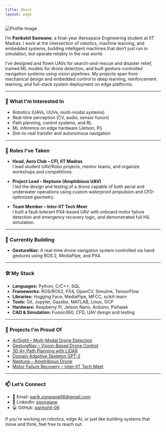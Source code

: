 ```yaml
---
title: About
layout: page
---
```


![Profile Image](https://parikshit-06.github.io/assets/images/profile.jpg)

<p>I’m <strong>Parikshit Sonwane</strong>, a final-year Aerospace Engineering student at IIT Madras. I work at the intersection of robotics, machine learning, and embedded systems, building intelligent machines that don’t just run in simulation, but operate reliably in the real world.</p>

<p>I’ve designed and flown UAVs for search-and-rescue and disaster relief, trained ML models for drone detection, and built gesture-controlled navigation systems using vision pipelines. My projects span from mechanical design and embedded control to deep learning, reinforcement learning, and full-stack system deployment on edge platforms.</p>

---

### 🧠 What I'm Interested In

- Robotics (UAVs, UUVs, multi-modal systems)  
- Real-time perception (CV, audio, sensor fusion)  
- Path planning, control systems, and RL  
- ML inference on edge hardware (Jetson, Pi)  
- Sim-to-real transfer and autonomous navigation

---

### 💼 Roles I've Taken

- <strong>Head, Aero Club – CFI, IIT Madras</strong>  
  I lead student UAV/Robo projects, mentor teams, and organize workshops and competitions.

- <strong>Project Lead – Neptune (Amphibious UAV)</strong>  
  I led the design and testing of a drone capable of both aerial and underwater operations using custom waterproof propulsion and CFD-optimized geometry.

- <strong>Team Member – Inter-IIT Tech Meet</strong>  
  I built a fault-tolerant PX4-based UAV with onboard motor failure detection and emergency recovery logic, and demonstrated full HIL simulation.

---

### 🧪 Currently Building

- **GestureNav:** A real-time drone navigation system controlled via hand gestures using ROS 2, MediaPipe, and PX4.  

---

### 🛠 My Stack

<ul class="skill-list">
	<li><strong>Languages:</strong> Python, C/C++, SQL</li>
	<li><strong>Frameworks:</strong> ROS/ROS2, PX4, OpenCV, Simulink, TensorFlow</li>
	<li><strong>Libraries:</strong> Hugging Face, MediaPipe, MFCC, scikit-learn</li>
	<li><strong>Tools:</strong> Git, Jupyter, Gazebo, MATLAB, Linux, GCP</li>
	<li><strong>Hardware:</strong> Raspberry Pi, Jetson Nano, Arduino, Pixhawk</li>
	<li><strong>CAD & Simulation:</strong> Fusion360, CFD, UAV design and testing</li>
</ul>

---

### 🧩 Projects I'm Proud Of

<ul>
	<li><a href="https://github.com/parikshit-06/airsight">AirSight – Multi-Modal Drone Detection</a></li>
	<li><a href="https://github.com/parikshit-06/gesturenav">GestureNav – Vision-Based Drone Control</a></li>
	<li><a href="https://github.com/parikshit-06/astar-gridmap-co">3D A* Path Planning with LiDAR</a></li>
	<li><a href="https://github.com/parikshit-06/domain-adaptive-skeleton">Domain Adaptive Skeleton GPT-2</a></li>
	<li><a href="https://github.com/parikshit-06/amphibious-uav">Neptune – Amphibious Drone</a></li>
	<li><a href="https://github.com/parikshit-06/motor-failure-uav">Motor Failure Recovery – Inter-IIT Tech Meet</a></li>
</ul>

---

### 📫 Let’s Connect

- 📧 Email: [parik.sonwane06@gmail.com](parik.sonwane06@gmail.com)  
- 💼 LinkedIn: [psonwane](https://linkedin.com/in/psonwane)  
- 💻 GitHub: [parikshit-06](https://github.com/parikshit-06)

<p>If you're working on robotics, edge AI, or just like building systems that move and think, feel free to reach out.</p>
